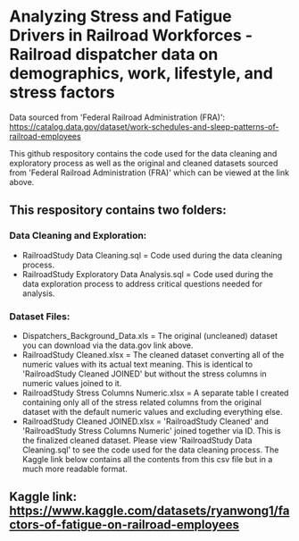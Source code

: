# Analyzing Stress and Fatigue Drivers in Railroad Workforces - Railroad dispatcher data on demographics, work, lifestyle, and stress factors

Data sourced from 'Federal Railroad Administration (FRA)': https://catalog.data.gov/dataset/work-schedules-and-sleep-patterns-of-railroad-employees

This github respository contains the code used for the data cleaning and exploratory process as well as the original and cleaned datasets sourced from 'Federal Railroad Administration (FRA)' which can be viewed at the link above.

## This respository contains two folders:

### Data Cleaning and Exploration:
- RailroadStudy Data Cleaning.sql = Code used during the data cleaning process.
- RailroadStudy Exploratory Data Analysis.sql = Code used during the data exploration process to address critical questions needed for analysis.

### Dataset Files:
- Dispatchers_Background_Data.xls = The original (uncleaned) dataset you can download via the data.gov link above.
- RailroadStudy Cleaned.xlsx = The cleaned dataset converting all of the numeric values with its actual text meaning. This is identical to 'RailroadStudy Cleaned JOINED' but without the stress columns in numeric values joined to it.
- RailroadStudy Stress Columns Numeric.xlsx = A separate table I created containing only all of the stress related columns from the original dataset with the default numeric values and excluding everything else.
- RailroadStudy Cleaned JOINED.xlsx = 'RailroadStudy Cleaned' and 'RailroadStudy Stress Columns Numeric' joined together via ID. This is the finalized cleaned dataset. Please view 'RailroadStudy Data Cleaning.sql' to see the code used for the data cleaning process. The Kaggle link below contains all the contents from this csv file but in a much more readable format.

## Kaggle link: https://www.kaggle.com/datasets/ryanwong1/factors-of-fatigue-on-railroad-employees
